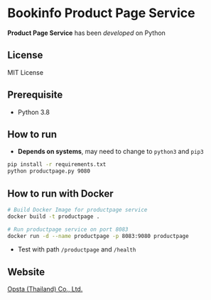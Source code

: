 # Bookinfo Product Page Service

**Product Page Service** has been *developed* on Python

## License

MIT License

## Prerequisite

- Python 3.8

## How to run

* **Depends on systems**, may need to change to ```python3``` and ```pip3```

```bash
pip install -r requirements.txt
python productpage.py 9080
```

## How to run with Docker

```bash
# Build Docker Image for productpage service
docker build -t productpage .

# Run productpage service on port 8083
docker run -d --name productpage -p 8083:9080 productpage 
```

* Test with path `/productpage` and `/health`

## Website

[Opsta (Thailand) Co., Ltd.](https://www.opsta.co.th)